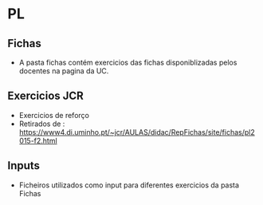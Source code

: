 # PL

## Fichas
- A pasta fichas contém exercicios das fichas disponiblizadas pelos docentes na pagina da UC.

## Exercicios JCR
- Exercicios de reforço
- Retirados de : https://www4.di.uminho.pt/~jcr/AULAS/didac/RepFichas/site/fichas/pl2015-f2.html

## Inputs
- Ficheiros utilizados como input para diferentes exercicios da pasta Fichas
